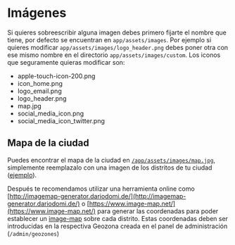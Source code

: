 # Imágenes

Si quieres sobreescribir alguna imagen debes primero fijarte el nombre que tiene, por defecto se encuentran en `app/assets/images`. Por ejemplo si quieres modificar `app/assets/images/logo_header.png` debes poner otra con ese mismo nombre en el directorio `app/assets/images/custom`. Los iconos que seguramente quieras modificar son:

* apple-touch-icon-200.png
* icon\_home.png
* logo\_email.png
* logo\_header.png
* map.jpg
* social\_media\_icon.png
* social\_media\_icon\_twitter.png

## Mapa de la ciudad

Puedes encontrar el mapa de la ciudad en [`/app/assets/images/map.jpg`](https://github.com/consul/consul/blob/master/app/assets/images/map.jpg), simplemente reemplazalo con una imagen de los distritos de tu ciudad \([ejemplo](https://github.com/ayuntamientomadrid/consul/blob/master/app/assets/images/map.jpg)\).

Después te recomendamos utilizar una herramienta online como [http://imagemap-generator.dariodomi.de/](http://imagemap-generator.dariodomi.de/) o [https://www.image-map.net/](https://www.image-map.net/) para generar las coordenadas para poder establecer un [image-map](https://www.w3schools.com/tags/tag_map.asp) sobre cada distrito. Estas coordenadas deben ser introducidas en la respectiva Geozona creada en el panel de administración \(`/admin/geozones`\)

